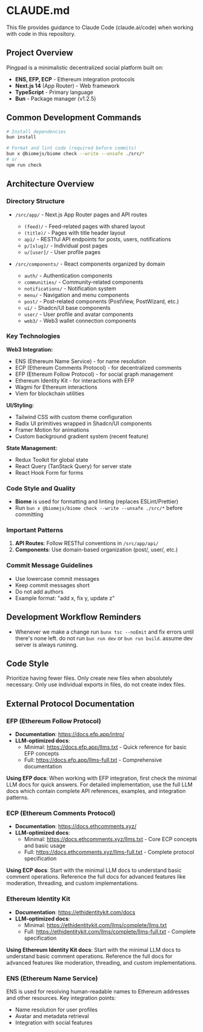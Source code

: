# CLAUDE.md

This file provides guidance to Claude Code (claude.ai/code) when working with code in this repository.

## Project Overview

Pingpad is a minimalistic decentralized social platform built on:
- **ENS, EFP, ECP** - Ethereum integration protocols
- **Next.js 14** (App Router) - Web framework
- **TypeScript** - Primary language
- **Bun** - Package manager (v1.2.5)

## Common Development Commands

```bash
# Install dependencies
bun install

# Format and lint code (required before commits)
bun x @biomejs/biome check --write --unsafe ./src/*
# or
npm run check
```

## Architecture Overview

### Directory Structure
- `/src/app/` - Next.js App Router pages and API routes
  - `(feed)/` - Feed-related pages with shared layout
  - `(title)/` - Pages with title header layout
  - `api/` - RESTful API endpoints for posts, users, notifications
  - `p/[slug]/` - Individual post pages
  - `u/[user]/` - User profile pages

- `/src/components/` - React components organized by domain
  - `auth/` - Authentication components
  - `communities/` - Community-related components
  - `notifications/` - Notification system
  - `menu/` - Navigation and menu components
  - `post/` - Post-related components (PostView, PostWizard, etc.)
  - `ui/` - Shadcn/UI base components
  - `user/` - User profile and avatar components
  - `web3/` - Web3 wallet connection components

### Key Technologies

**Web3 Integration:**
- ENS (Ethereum Name Service) - for name resolution
- ECP (Ethereum Comments Protocol) - for decentralized comments
- EFP (Ethereum Follow Protocol) - for social graph management
- Ethereum Identity Kit - for interactions with EFP
- Wagmi for Ethereum interactions
- Viem for blockchain utilities

**UI/Styling:**
- Tailwind CSS with custom theme configuration
- Radix UI primitives wrapped in Shadcn/UI components
- Framer Motion for animations
- Custom background gradient system (recent feature)

**State Management:**
- Redux Toolkit for global state
- React Query (TanStack Query) for server state
- React Hook Form for forms

### Code Style and Quality

- **Biome** is used for formatting and linting (replaces ESLint/Prettier)
- Run `bun x @biomejs/biome check --write --unsafe ./src/*` before committing

### Important Patterns

1. **API Routes**: Follow RESTful conventions in `/src/app/api/`
2. **Components**: Use domain-based organization (post/, user/, etc.)

### Commit Message Guidelines
- Use lowercase commit messages
- Keep commit messages short
- Do not add authors
- Example format: "add x, fix y, update z"

## Development Workflow Reminders
- Whenever we make a change run `bunx tsc --noEmit` and fix errors until there's none left. do not run `bun run dev` or `bun run build`. assume dev server is always runinng.

## Code Style
Prioritize having fewer files. Only create new files when absolutely necessary. Only use individual exports in files, do not create index files.

## External Protocol Documentation

### EFP (Ethereum Follow Protocol)
- **Documentation**: https://docs.efp.app/intro/
- **LLM-optimized docs**:
  - Minimal: https://docs.efp.app/llms.txt - Quick reference for basic EFP concepts
  - Full: https://docs.efp.app/llms-full.txt - Comprehensive documentation
  
**Using EFP docs**: When working with EFP integration, first check the minimal LLM docs for quick answers. For detailed implementation, use the full LLM docs which contain complete API references, examples, and integration patterns.

### ECP (Ethereum Comments Protocol)
- **Documentation**: https://docs.ethcomments.xyz/
- **LLM-optimized docs**:
  - Minimal: https://docs.ethcomments.xyz/llms.txt - Core ECP concepts and basic usage
  - Full: https://docs.ethcomments.xyz/llms-full.txt - Complete protocol specification
  
**Using ECP docs**: Start with the minimal LLM docs to understand basic comment operations. Reference the full docs for advanced features like moderation, threading, and custom implementations.

### Ethereum Identity Kit
- **Documentation**: https://ethidentitykit.com/docs
- **LLM-optimized docs**:
  - Minimal: https://ethidentitykit.com/llms/complete/llms.txt 
  - Full: https://ethidentitykit.com/llms/complete/llms-full.txt - Complete specification

**Using Ethereum Identity Kit docs**: Start with the minimal LLM docs to understand basic comment operations. Reference the full docs for advanced features like moderation, threading, and custom implementations.

### ENS (Ethereum Name Service)
ENS is used for resolving human-readable names to Ethereum addresses and other resources. Key integration points:
- Name resolution for user profiles
- Avatar and metadata retrieval
- Integration with social features